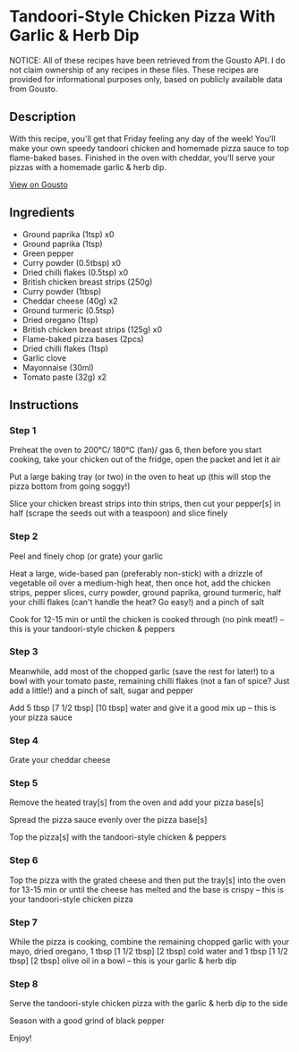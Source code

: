# Tandoori-Style Chicken Pizza With Garlic & Herb Dip

NOTICE: All of these recipes have been retrieved from the Gousto API. I do not claim ownership of any recipes in these files. These recipes are provided for informational purposes only, based on publicly available data from Gousto.

## Description

With this recipe, you'll get that Friday feeling any day of the week! You'll make your own speedy tandoori chicken and homemade pizza sauce to top flame-baked bases. Finished in the oven with cheddar, you'll serve your pizzas with a homemade garlic & herb dip.

[View on Gousto](https://www.gousto.co.uk/recipes/cookbook/tandoori-chicken-pizza-with-garlic-herb-dip)

## Ingredients

- Ground paprika (1tsp) x0
- Ground paprika (1tsp)
- Green pepper
- Curry powder (0.5tbsp) x0
- Dried chilli flakes (0.5tsp) x0
- British chicken breast strips (250g)
- Curry powder (1tbsp)
- Cheddar cheese (40g) x2
- Ground turmeric (0.5tsp)
- Dried oregano (1tsp)
- British chicken breast strips (125g) x0
- Flame-baked pizza bases (2pcs)
- Dried chilli flakes (1tsp)
- Garlic clove
- Mayonnaise (30ml)
- Tomato paste (32g) x2

## Instructions


### Step 1

Preheat the oven to 200°C/ 180°C (fan)/ gas 6, then before you start cooking, take your chicken out of the fridge, open the packet and let it air

Put a large baking tray (or two) in the oven to heat up (this will stop the pizza bottom from going soggy!)

Slice your chicken breast strips into thin strips, then cut your pepper[s] in half (scrape the seeds out with a teaspoon) and slice finely


### Step 2

Peel and finely chop (or grate) your garlic

Heat a large, wide-based pan (preferably non-stick) with a drizzle of vegetable oil over a medium-high heat, then once hot, add the chicken strips, pepper slices, curry powder, ground paprika, ground turmeric, half your chilli flakes (can't handle the heat? Go easy!) and a pinch of salt

Cook for 12-15 min or until the chicken is cooked through (no pink meat!) – this is your tandoori-style chicken & peppers


### Step 3

Meanwhile, add most of the chopped garlic (save the rest for later!) to a bowl with your tomato paste, remaining chilli flakes (not a fan of spice? Just add a little!) and a pinch of salt, sugar and pepper

Add 5<span class="text-danger"> </span>tbsp<span class="text-purple"> [7 1/2 tbsp]</span> <span class="text-danger">[10 tbsp]</span> water and give it a good mix up – this is your pizza sauce


### Step 4

Grate your cheddar cheese


### Step 5

Remove the heated tray[s] from the oven and add your pizza base[s]

Spread the pizza sauce evenly over the pizza base[s]

Top the pizza[s] with the tandoori-style chicken & peppers


### Step 6

Top the pizza with the grated cheese and then put the tray[s] into the oven for 13-15 min or until the cheese has melted and the base is crispy – this is your tandoori-style chicken pizza


### Step 7

While the pizza is cooking, combine the remaining chopped garlic with your mayo, dried oregano, 1 tbsp<span class="text-purple"> [1 1/2 tbsp] </span><span class="text-danger">[2 tbsp]</span> cold water and 1<span class="text-danger"> </span>tbsp<span class="text-purple"> [1 1/2 tbsp] </span><span class="text-danger">[2 tbsp]</span> olive oil in a bowl – this is your garlic & herb dip

### Step 8

Serve the tandoori-style chicken pizza with the garlic & herb dip to the side

Season with a good grind of black pepper

Enjoy!

